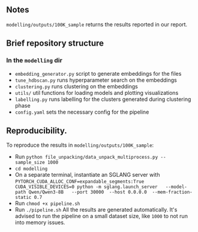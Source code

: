 ## Notes
`modelling/outputs/100K_sample` returns the results reported in our report.

## Brief repository structure
### In the `modelling` dir
- `embedding_generator.py` script to generate embeddings for the files
- `tune_hdbscan.py` runs hyperparameter search on the embeddings
- `clustering.py` runs clustering on the embeddings
- `utils/` util functions for loading models and plotting visualizations
- `labelling.py` runs labelling for the clusters generated during clustering phase
- `config.yaml` sets the necessary config for the pipeline


## Reproducibility.
To reproduce the results in  `modelling/outputs/100K_sample`:
- Run `python file_unpacking/data_unpack_multiprocess.py --sample_size 1000`
- `cd modelling`
- On a separate terminal, instantiate an SGLANG server with `PYTORCH_CUDA_ALLOC_CONF=expandable_segments:True CUDA_VISIBLE_DEVICES=0 python -m sglang.launch_server   --model-path Qwen/Qwen3-8B   --port 30000  --host 0.0.0.0  --mem-fraction-static 0.7`
- Run `chmod +x pipeline.sh`
- Run `./pipeline.sh`
All the results are generated automatically. It's advised to run the pipeline on a small dataset size, like `1000` to not run into memory issues.
